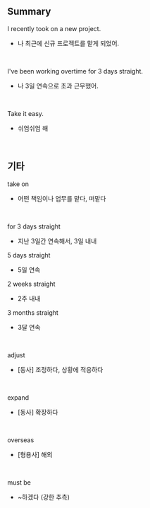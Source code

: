 ## Summary

I recently took on a new project.
- 나 최근에 신규 프로젝트를 맡게 되었어.

<br>

I've been working overtime for 3 days straight.
- 나 3일 연속으로 초과 근무했어.

<br>

Take it easy.
- 쉬엄쉬엄 해

<br>

## 기타

take on
- 어떤 책임이나 업무를 맡다, 떠맡다

<br>

for 3 days straight
- 지난 3일간 연속해서, 3일 내내

5 days straight
- 5일 연속

2 weeks straight
- 2주 내내

3 months straight
- 3달 연속

<br>

adjust
- [동사] 조정하다, 상황에 적응하다

<br>

expand
- [동사] 확장하다

<br>

overseas
- [형용사] 해외

<br>

must be
- ~하겠다 (강한 추측)
